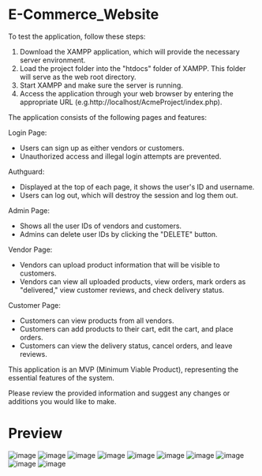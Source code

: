 # E-Commerce_Website

To test the application, follow these steps:

1. Download the XAMPP application, which will provide the necessary server environment.
2. Load the project folder into the "htdocs" folder of XAMPP. This folder will serve as the web root directory.
3. Start XAMPP and make sure the server is running.
4. Access the application through your web browser by entering the appropriate URL (e.g.http://localhost/AcmeProject/index.php).

The application consists of the following pages and features:

Login Page:
- Users can sign up as either vendors or customers.
- Unauthorized access and illegal login attempts are prevented.

Authguard:
- Displayed at the top of each page, it shows the user's ID and username.
- Users can log out, which will destroy the session and log them out.

Admin Page:
- Shows all the user IDs of vendors and customers.
- Admins can delete user IDs by clicking the "DELETE" button.

Vendor Page:
- Vendors can upload product information that will be visible to customers.
- Vendors can view all uploaded products, view orders, mark orders as "delivered," view customer reviews, and check delivery status.

Customer Page:
- Customers can view products from all vendors.
- Customers can add products to their cart, edit the cart, and place orders.
- Customers can view the delivery status, cancel orders, and leave reviews.

This application is an MVP (Minimum Viable Product), representing the essential features of the system.

Please review the provided information and suggest any changes or additions you would like to make.

# Preview

![image](https://github.com/MinavKaria/E-Commerce_Website/assets/119132631/5b0d819c-6d0d-45ca-a4b9-be70b40bd098)
![image](https://github.com/MinavKaria/E-Commerce_Website/assets/119132631/8b9e5ae5-9dc7-4e3b-8141-9e47ffa9fb71)
![image](https://github.com/MinavKaria/E-Commerce_Website/assets/119132631/a6629c53-5c32-4372-82ed-bf536c15d028)
![image](https://github.com/MinavKaria/E-Commerce_Website/assets/119132631/d0dadd4a-950f-4bfe-8490-2e55cfd32ed7)
![image](https://github.com/MinavKaria/E-Commerce_Website/assets/119132631/96b96162-f86b-427d-ace6-ba5735319898)
![image](https://github.com/MinavKaria/E-Commerce_Website/assets/119132631/f6846756-a2f8-43e1-bfb8-1644c8269c1a)
![image](https://github.com/MinavKaria/E-Commerce_Website/assets/119132631/c6e6fbaa-c443-4336-809f-289e9bee4be9)
![image](https://github.com/MinavKaria/E-Commerce_Website/assets/119132631/c7ccacec-9a2b-4411-83ee-1deedcf74afd)
![image](https://github.com/MinavKaria/E-Commerce_Website/assets/119132631/20c18ac9-d4ae-4217-b0ab-983f72cd1319)
![image](https://github.com/MinavKaria/E-Commerce_Website/assets/119132631/a44cadb7-6b9c-43af-9083-e9ae418643a0)









	
